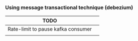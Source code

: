 #

### Using message transactional technique (debezium)

| TODO                               |   |
|------------------------------------|---|
| Rate-limit to pause kafka consumer |   |
|  |   |
